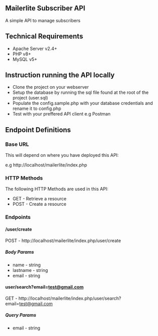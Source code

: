 ## Mailerlite Subscriber API
A simple API to manage subscribers

## Technical Requirements
- Apache Server v2.4+
- PHP v8+
- MySQL v5+

## Instruction running the API locally

- Clone the project on your webserver
- Setup the database by running the sql file found at the root of the project (user.sql)
- Populate the config.sample.php with your database credentials and rename it to config.php
- Test with your preffered API client e.g Postman


## Endpoint Definitions

### Base URL

This will depend on where you have deployed this API:

e.g http://localhost/mailerlite/index.php

### HTTP Methods

The following HTTP Methods are used in this API:

- GET - Retrieve a resource
- POST - Create a resource

### Endpoints 

#### /user/create
POST - http://localhost/mailerlite/index.php/user/create
##### Body Params
- name - string
- lastname - string
- email - string

#### user/search?email=test@gmail.com
GET - http://localhost/mailerlite/index.php/user/search?email=test@gmail.com
##### Query Params
- email - string


